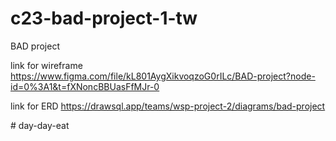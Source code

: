 # c23-bad-project-1-tw

BAD project

link for wireframe
https://www.figma.com/file/kL801AygXikvoqzoG0rILc/BAD-project?node-id=0%3A1&t=fXNoncBBUasFfMJr-0

link for ERD
https://drawsql.app/teams/wsp-project-2/diagrams/bad-project

#   d a y - d a y - e a t  
 